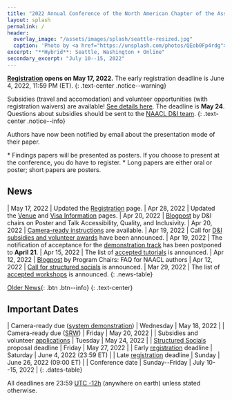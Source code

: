 ```yaml
---
title: "2022 Annual Conference of the North American Chapter of the Association for Computational Linguistics"
layout: splash
permalink: /
header:
  overlay_image: "/assets/images/splash/seattle-resized.jpg"
  caption: 'Photo by <a href="https://unsplash.com/photos/QEob0Fp4rdg">Zhifei Zhou</a> on <a href="http://www.unsplash.com">Unsplash</a>'
excerpt: "**Hybrid**: Seattle, Washington + Online"
secondary_excerpt: "July 10--15, 2022"
---
```


<style>
.news-table tr td:nth-child(1) { font-weight: bold; width: 10em; }
</style>

**[Registration](/registration/) opens on May 17, 2022.** The early registration deadline is June 4, 2022, 11:59 PM (ET).
{: .text-center .notice--warning}

Subsidies (travel and accomodation) and volunteer opportunities (with registration waivers) are available! [See details here](/blog/subsidies/). The deadline is **May 24**.
Questions about subsidies should be sent to the [NAACL D&I team](mailto:naacl-2022-dei-chairs@googlegroups.com).
{: .text-center .notice--info}

<div markdown="1" class="notice--info">
<p class="text-center">Authors have now been notified by email about the presentation mode of their paper.</p>
* Findings papers will be presented as posters. If you choose to present at the conference, you do have to register.
* Long papers are either oral or poster; short papers are posters.
</div>

## News

| May 17, 2022 | Updated the [Registration](/registration/) page.
| Apr 28, 2022 | Updated the [Venue](/venue/) and [Visa Information](/visa-info/) pages.
| Apr 20, 2022 | [Blogpost](/blog/poster-talk-accessibility-quality-inclusivity/) by D&I chairs on Poster and Talk Accessibility, Quality, and Inclusivity.
| Apr 20, 2022 | [Camera-ready instructions](/blog/camera-ready) are available. 
| Apr 19, 2022 | Call for [D&I subsidies and volunteer awards](/blog/subsidies/) have been announced. 
| Apr 19, 2022 | The notification of acceptance for the [demonstration track](/calls/demos/#important-dates) has been postponed to **April 21**.
| Apr 15, 2022 | The list of [accepted tutorials](/program/tutorials/) is announced.
| Apr 12, 2022 | [Blogpost](/blog/authors-faq) by Program Chairs: FAQ for NAACL authors
| Apr 12, 2022 | [Call for structured socials](/blog/structured-social/) is announced.
| Mar 29, 2022 | The list of [accepted workshops](/program/workshops/) is announced.
{: .news-table}

<!-- Note: When this table is too full, move some to the archive page. -->
[Older News](/archive/){: .btn .btn--info}
{: .text-center}

## Important Dates

<style>
.dates-table del { color: #888; }
</style>

| Camera-ready due ([system demonstration](/calls/demos/)) | Wednesday | May 18, 2022 |
| Camera-ready due ([SRW](/calls/srw/)) | Friday | May 20, 2022 |
| Subsidies and volunteer [applications](/blog/subsidies/) | Tuesday | May 24, 2022 |
| [Structured Socials](/blog/structured-social/) proposal deadline | Friday | May 27, 2022 |
| Early [registration](/registration/) deadline | Saturday | June 4, 2022 (23:59 ET) |
| Late [registration](/registration/) deadline | Sunday | June 26, 2022 (09:00 ET) |
| Conference date | Sunday--Friday | July 10--15, 2022 |
{: .dates-table}

All deadlines are 23:59 <a target="_blank" href="https://www.timeanddate.com/time/zone/timezone/utc-12">UTC -12h</a> (anywhere on earth) unless stated otherwise.
